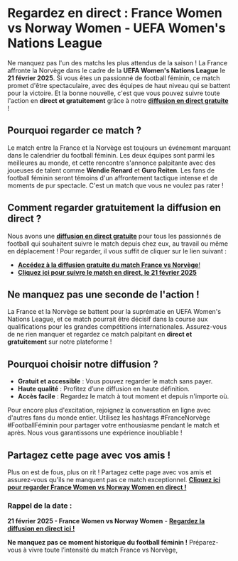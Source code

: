 # Regardez en direct : France Women vs Norway Women - UEFA Women's Nations League

Ne manquez pas l'un des matchs les plus attendus de la saison ! La France affronte la Norvège dans le cadre de la **UEFA Women's Nations League** le **21 février 2025**. Si vous êtes un passionné de football féminin, ce match promet d'être spectaculaire, avec des équipes de haut niveau qui se battent pour la victoire. Et la bonne nouvelle, c'est que vous pouvez suivre toute l'action en **direct et gratuitement** grâce à notre [**diffusion en direct gratuite**](https://tinyurl.com/livestreamfreeo?st=France+Women+vs+Norway+Women&si=gh) !

## Pourquoi regarder ce match ?

Le match entre la France et la Norvège est toujours un événement marquant dans le calendrier du football féminin. Les deux équipes sont parmi les meilleures au monde, et cette rencontre s'annonce palpitante avec des joueuses de talent comme **Wendie Renard** et **Guro Reiten**. Les fans de football féminin seront témoins d'un affrontement tactique intense et de moments de pur spectacle. C'est un match que vous ne voulez pas rater !

## Comment regarder gratuitement la diffusion en direct ?

Nous avons une [**diffusion en direct gratuite**](https://tinyurl.com/livestreamfreeo?st=France+Women+vs+Norway+Women&si=gh) pour tous les passionnés de football qui souhaitent suivre le match depuis chez eux, au travail ou même en déplacement ! Pour regarder, il vous suffit de cliquer sur le lien suivant :

- [**Accédez à la diffusion gratuite du match France vs Norvège**!](https://tinyurl.com/livestreamfreeo?st=France+Women+vs+Norway+Women&si=gh)
- [**Cliquez ici pour suivre le match en direct, le 21 février 2025**](https://tinyurl.com/livestreamfreeo?st=France+Women+vs+Norway+Women&si=gh)

## Ne manquez pas une seconde de l'action !

La France et la Norvège se battent pour la suprématie en UEFA Women's Nations League, et ce match pourrait être décisif dans la course aux qualifications pour les grandes compétitions internationales. Assurez-vous de ne rien manquer et regardez ce match palpitant en **direct et gratuitement** sur notre plateforme !

## Pourquoi choisir notre diffusion ?

- **Gratuit et accessible** : Vous pouvez regarder le match sans payer.
- **Haute qualité** : Profitez d’une diffusion en haute définition.
- **Accès facile** : Regardez le match à tout moment et depuis n'importe où.

Pour encore plus d'excitation, rejoignez la conversation en ligne avec d'autres fans du monde entier. Utilisez les hashtags #FranceNorvège #FootballFéminin pour partager votre enthousiasme pendant le match et après. Nous vous garantissons une expérience inoubliable !

## Partagez cette page avec vos amis !

Plus on est de fous, plus on rit ! Partagez cette page avec vos amis et assurez-vous qu'ils ne manquent pas ce match exceptionnel. [**Cliquez ici pour regarder France Women vs Norway Women en direct !**](https://tinyurl.com/livestreamfreeo?st=France+Women+vs+Norway+Women&si=gh)

### Rappel de la date :

**21 février 2025 - France Women vs Norway Women** - [**Regardez la diffusion en direct ici !**](https://tinyurl.com/livestreamfreeo?st=France+Women+vs+Norway+Women&si=gh)

**Ne manquez pas ce moment historique du football féminin !** Préparez-vous à vivre toute l’intensité du match France vs Norvège,
